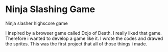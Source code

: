 # Ninja Slashing Game
Ninja slasher highscore game

I inspired by a browser game called Dojo of Death. I really liked that game. Therefore i wanted to develop a game like it.
I wrote the codes and drawed the sprites. This was the first project that all of those things i made.
